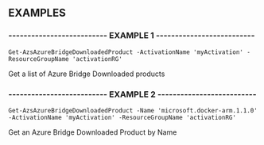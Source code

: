 ## EXAMPLES

### -------------------------- EXAMPLE 1 --------------------------
```
Get-AzsAzureBridgeDownloadedProduct -ActivationName 'myActivation' -ResourceGroupName 'activationRG'
```

Get a list of Azure Bridge Downloaded products

### -------------------------- EXAMPLE 2 --------------------------
```
Get-AzsAzureBridgeDownloadedProduct -Name 'microsoft.docker-arm.1.1.0' -ActivationName 'myActivation' -ResourceGroupName 'activationRG'
```

Get an Azure Bridge Downloaded Product by Name